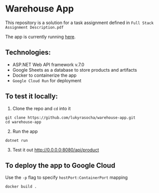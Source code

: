# Warehouse App

This repository is a solution for a task assignment defined in `Full Stack Assignment Description.pdf`

The app is currently running [here](https://app-v1-bhlby76vvq-uc.a.run.app/swagger/index.html).

## Technologies:
- ASP.NET Web API framework v.7.0
- Google Sheets as a database to store products and artifacts
- Docker to containerize the app 
- `Google Cloud Run` for deployment

## To test it locally:

1. Clone the repo and `cd` into it 

```
git clone https://github.com/lukyrasocha/warehouse-app.git
cd warehouse-app
```

2. Run the app

```
dotnet run
```

3. Test it out http://0.0.0.0:8080/api/product


## To deploy the app to Google Cloud

Use the `-p` flag to specify `hostPort:ContainerPort` mapping
```
docker build .
```
